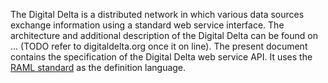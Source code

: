 The Digital Delta is a distributed network in which various data sources exchange information using a standard web service interface.
  The architecture and additional description of the Digital Delta can be found on ... (TODO refer to digitaldelta.org once it on line).
  The present document contains the specification of the Digital Delta web service API. It uses the <a href="http://raml.org">RAML standard</a> as the definition language.<br/>
